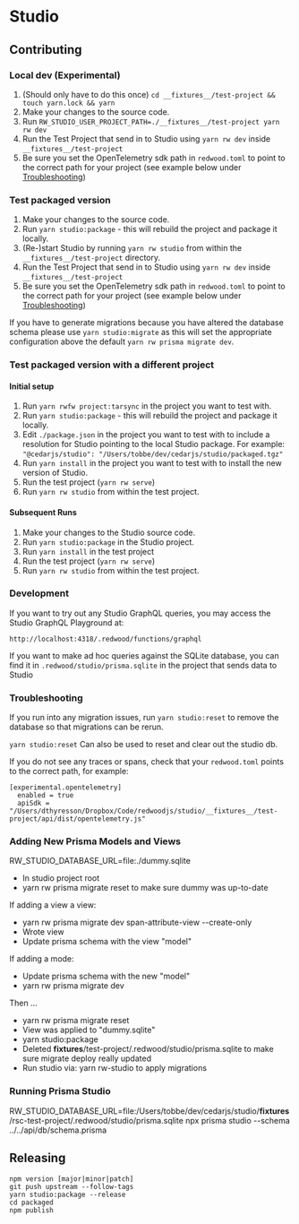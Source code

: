 # Studio

## Contributing

### Local dev (Experimental)
1. (Should only have to do this once)
  `cd __fixtures__/test-project && touch yarn.lock && yarn`
2. Make your changes to the source code.
3. Run `RW_STUDIO_USER_PROJECT_PATH=./__fixtures__/test-project yarn rw dev`
4. Run the Test Project that send in to Studio using `yarn rw dev` inside
  `__fixtures__/test-project`
5. Be sure you set the OpenTelemetry sdk path in `redwood.toml` to point to the
  correct path for your project (see example below under
  [Troubleshooting](#troubleshooting))

### Test packaged version
1. Make your changes to the source code.
2. Run `yarn studio:package` - this will rebuild the project and package it locally.
3. (Re-)start Studio by running `yarn rw studio` from within the
  `__fixtures__/test-project` directory.
4. Run the Test Project that send in to Studio using `yarn rw dev` inside
  `__fixtures__/test-project`
5. Be sure you set the OpenTelemetry sdk path in `redwood.toml` to point to the
  correct path for your project (see example below under
  [Troubleshooting](#troubleshooting))

If you have to generate migrations because you have altered the database schema please use `yarn studio:migrate` as this will set the appropriate configuration above the default `yarn rw prisma migrate dev`.

### Test packaged version with a different project

#### Initial setup
1. Run `yarn rwfw project:tarsync` in the project you want to test with.
2. Run `yarn studio:package` - this will rebuild the project and package it locally.
3. Edit `./package.json` in the project you want to test with to include a
   resolution for Studio pointing to the local Studio package. For example:
   `"@cedarjs/studio": "/Users/tobbe/dev/cedarjs/studio/packaged.tgz"`
4. Run `yarn install` in the project you want to test with to install the new version of Studio.
5. Run the test project (`yarn rw serve`)
6. Run `yarn rw studio` from within the test project.

#### Subsequent Runs
1. Make your changes to the Studio source code.
2. Run `yarn studio:package` in the Studio project.
3. Run `yarn install` in the test project
4. Run the test project (`yarn rw serve`)
5. Run `yarn rw studio` from within the test project.


### Development

If you want to try out any Studio GraphQL queries, you may access the Studio GraphQL Playground at:

`http://localhost:4318/.redwood/functions/graphql`

If you want to make ad hoc queries against the SQLite database, you can find it in `.redwood/studio/prisma.sqlite` in the project that sends data to Studio

### Troubleshooting

If you run into any migration issues, run `yarn studio:reset` to remove the database so that migrations can be rerun.

`yarn studio:reset` Can also be used to reset and clear out the studio db.

If you do not see any traces or spans, check that your `redwood.toml` points to the correct path, for example:

```
[experimental.opentelemetry]
  enabled = true
  apiSdk = "/Users/dthyresson/Dropbox/Code/redwoodjs/studio/__fixtures__/test-project/api/dist/opentelemetry.js"
```

### Adding New Prisma Models and Views

RW_STUDIO_DATABASE_URL=file:./dummy.sqlite

* In studio project root
* yarn rw prisma migrate reset to make sure dummy was up-to-date

If adding a view a view:

* yarn rw prisma migrate dev span-attribute-view --create-only
* Wrote view
* Update prisma schema with the view "model"

If adding a mode:

* Update prisma schema with the new "model"
* yarn rw prisma migrate dev

Then ...

* yarn rw prisma migrate reset
* View was applied to "dummy.sqlite"
* yarn studio:package
* Deleted __fixtures__/test-project/.redwood/studio/prisma.sqlite to make sure migrate deploy really updated
* Run studio via: yarn rw-studio to apply migrations

### Running Prisma Studio

RW_STUDIO_DATABASE_URL=file:/Users/tobbe/dev/cedarjs/studio/__fixtures__/rsc-test-project/.redwood/studio/prisma.sqlite npx prisma studio --schema ../../api/db/schema.prisma


## Releasing

```
npm version [major|minor|patch]
git push upstream --follow-tags
yarn studio:package --release
cd packaged
npm publish
```
